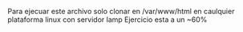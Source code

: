 Para ejecuar este archivo solo clonar en /var/www/html en caulquier plataforma linux con servidor lamp
Ejercicio esta a un ~60%
